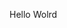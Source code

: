 Hello Wolrd





































































































































































































































































































































































































































































































































































































































































































































































































































































































































































































































































































































































































































































































































































































































































































































































































































































































































































































































































































































































































































































































































































































































































































































































































































































































































































































































































































































































































































































































































































